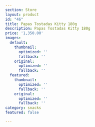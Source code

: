 ```yaml
---
section: Store
layout: product
id: "46"
title: Papas Tostadas Kitty 180g
description: Papas Tostadas Kitty 180g
price: '1,350.00'
images:
  default:
    thumbnail:
      optimized: ''
      fallback: ''
    original:
      optimized: ''
      fallback: ''
  featured:
    thumbnail:
      optimized: ''
      fallback: ''
    original:
      optimized: ''
      fallback: ''
category: snacks
featured: false

---
```

